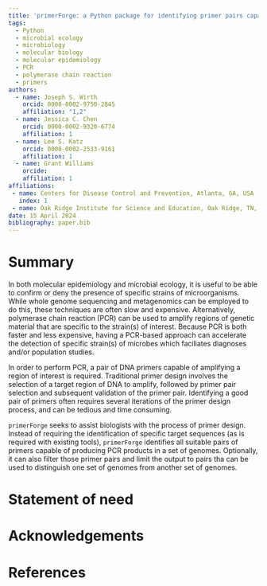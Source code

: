 ```yaml
---
title: 'primerForge: a Python package for identifying primer pairs capable of distinguishing groups of genomes from each other'
tags:
  - Python
  - microbial ecology
  - microbiology
  - molecular biology
  - molecular epidemiology
  - PCR
  - polymerase chain reaction
  - primers
authors:
  - name: Joseph S. Wirth
    orcid: 0000-0002-9750-2845
    affiliation: "1,2"
  - name: Jessica C. Chen
    orcid: 0000-0002-9320-6774
    affiliation: 1
  - name: Lee S. Katz
    orcid: 0000-0002-2533-9161
    affiliation: 1
  - name: Grant Williams
    orcide: 
    affiliation: 1
affiliations:
 - name: Centers for Disease Control and Prevention, Atlanta, GA, USA
   index: 1
 - name: Oak Ridge Institute for Science and Education, Oak Ridge, TN, USA
date: 15 April 2024
bibliography: paper.bib
---
```

# Summary
In both molecular epidemiology and microbial ecology, it is useful to be able to confirm
or deny the presence of specific strains of microorganisms. While whole genome sequencing
and metagenomics can be employed to do this, these techniques are often slow and expensive.
Alternatively, polymerase chain reaction (PCR) can be used to amplify regions of genetic
material that are specific to the strain(s) of  interest. Because PCR is both faster and
less expensive, having a PCR-based approach can accelerate the detection of specific strain(s)
of microbes which faciliates diagnoses and/or population studies.

In order to perform PCR, a pair of DNA primers capable of amplifying a region of interest is
required. Traditional primer design involves the selection of a target region of DNA to amplify, 
followed by primer pair selection and subsequent validation of the primer pair. Identifying a
good pair of primers often requires several iterations of the primer design process, and can be
tedious and time consuming.

`primerForge` seeks to assist biologists with the process of primer design. Instead of requiring
the identification of specific target sequences (as is required with existing tools), `primerForge`
identifies all suitable pairs of primers capable of producing PCR products in a set of genomes.
Optionally, it can also filter those primer pairs and limit the output to pairs tha can be used
to distinguish one set of genomes from another set of genomes.

# Statement of need
# Acknowledgements
# References